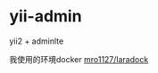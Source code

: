 # yii-admin
<p>yii2 + adminlte</p>
我使用的环境docker <a href="https://github.com/mro1127/laradock">mro1127/laradock</a>
